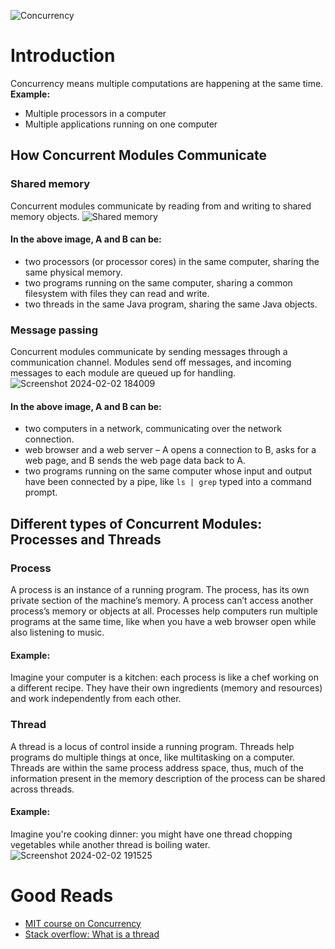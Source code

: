 ![Concurrency](https://github.com/PriyankaKhire/Concurrency/assets/12015512/befbb18b-d58e-4cdf-b755-b3c050f064a3)
# Introduction
  Concurrency means multiple computations are happening at the same time. </br>
  **Example:**
  - Multiple processors in a computer
  - Multiple applications running on one computer
  
## How Concurrent Modules Communicate
### Shared memory
  Concurrent modules communicate by reading from and writing to shared memory objects.
  ![Shared memory](https://github.com/PriyankaKhire/Concurrency/assets/12015512/01c45846-abc6-4df8-8676-45dc453412ba)
  #### In the above image, A and B can be:
  - two processors (or processor cores) in the same computer, sharing the same physical memory.
  - two programs running on the same computer, sharing a common filesystem with files they can read and write.
  - two threads in the same Java program, sharing the same Java objects.
### Message passing
  Concurrent modules communicate by sending messages through a communication channel. Modules send off messages, and incoming messages to each module are queued up for handling. </br>
  ![Screenshot 2024-02-02 184009](https://github.com/PriyankaKhire/Concurrency/assets/12015512/200ba155-921e-4a9d-a8a7-4355a5edfa57)
  #### In the above image, A and B can be:
  - two computers in a network, communicating over the network connection.
  - web browser and a web server – A opens a connection to B, asks for a web page, and B sends the web page data back to A.
  - two programs running on the same computer whose input and output have been connected by a pipe, like ```ls | grep``` typed into a command prompt.

## Different types of Concurrent Modules: Processes and Threads
### Process
 A process is an instance of a running program. The process, has its own private section of the machine’s memory. A process can’t access another process’s memory or objects at all. Processes help computers run multiple programs at the same time, like when you have a web browser open while also listening to music.
 #### Example:
 Imagine your computer is a kitchen: each process is like a chef working on a different recipe. They have their own ingredients (memory and resources) and work independently from each other. 
### Thread
A thread is a locus of control inside a running program. Threads help programs do multiple things at once, like multitasking on a computer. Threads are within the same process address space, thus, much of the information present in the memory description of the process can be shared across threads.
  #### Example:
   Imagine you're cooking dinner: you might have one thread chopping vegetables while another thread is boiling water. 
![Screenshot 2024-02-02 191525](https://github.com/PriyankaKhire/Concurrency/assets/12015512/76c8c2b7-3ee7-47f9-aeb8-f8ee52d7c2f2)


# Good Reads
- <a href="https://web.mit.edu/6.005/www/fa14/classes/17-concurrency/#:~:text=Concurrency%20means%20multiple%20computations%20are,cores%20on%20a%20single%20chip)">MIT course on Concurrency</a>
- <a href="https://stackoverflow.com/questions/5201852/what-is-a-thread-really">Stack overflow: What is a thread</a>
